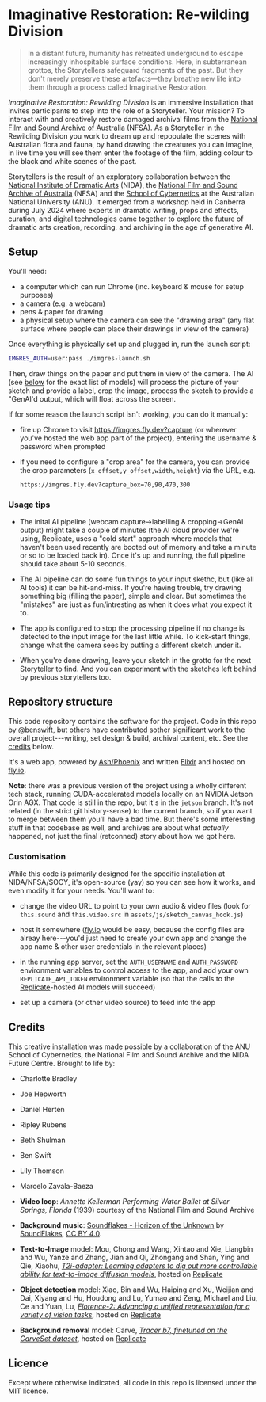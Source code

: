 # Imaginative Restoration: Re-wilding Division

> In a distant future, humanity has retreated underground to escape increasingly
> inhospitable surface conditions. Here, in subterranean grottos, the
> Storytellers safeguard fragments of the past. But they don't merely preserve
> these artefacts—they breathe new life into them through a process called
> Imaginative Restoration.

_Imaginative Restoration: Rewilding Division_ is an immersive installation that
invites participants to step into the role of a Storyteller. Your mission? To
interact with and creatively restore damaged archival films from the
[National Film and Sound Archive of Australia](https://www.nfsa.gov.au/) (NFSA).
As a Storyteller in the Rewilding Division you work to dream up and repopulate
the scenes with Australian flora and fauna, by hand drawing the creatures you
can imagine, in live time you will see them enter the footage of the film,
adding colour to the black and white scenes of the past.

Storytellers is the result of an exploratory collaboration between the
[National Institute of Dramatic Arts](https://www.nida.edu.au) (NIDA), the
[National Film and Sound Archive of Australia](https://www.nfsa.gov.au/) (NFSA)
and the [School of Cybernetics](https://cybernetics.anu.edu.au) at the
Australian National University (ANU). It emerged from a workshop held in
Canberra during July 2024 where experts in dramatic writing, props and effects,
curation, and digital technologies came together to explore the future of
dramatic arts creation, recording, and archiving in the age of generative AI.

## Setup

You'll need:

- a computer which can run Chrome (inc. keyboard & mouse for setup purposes)
- a camera (e.g. a webcam)
- pens & paper for drawing
- a physical setup where the camera can see the "drawing area" (any flat surface
  where people can place their drawings in view of the camera)

Once everything is physically set up and plugged in, run the launch script:

```sh
IMGRES_AUTH=user:pass ./imgres-launch.sh
```

Then, draw things on the paper and put them in view of the camera. The AI (see
[below](#credits) for the exact list of models) will process the picture of your
sketch and provide a label, crop the image, process the sketch to provide a
"GenAI'd output, which will float across the screen.

If for some reason the launch script isn't working, you can do it manually:

- fire up Chrome to visit <https://imgres.fly.dev?capture> (or wherever you've
  hosted the web app part of the project), entering the username & password when
  prompted

- if you need to configure a "crop area" for the camera, you can provide the
  crop parameters (`x_offset,y_offset,width,height`) via the URL, e.g.

      https://imgres.fly.dev?capture_box=70,90,470,300

### Usage tips

- The inital AI pipeline (webcam capture->labelling & cropping->GenAI output)
  might take a couple of minutes (the AI cloud provider we're using, Replicate,
  uses a "cold start" approach where models that haven't been used recently are
  booted out of memory and take a minute or so to be loaded back in). Once it's
  up and running, the full pipeline should take about 5-10 seconds.

- The AI pipeline can do some fun things to your input skethc, but (like all AI
  tools) it can be hit-and-miss. If you're having trouble, try drawing something
  big (filling the paper), simple and clear. But sometimes the "mistakes" are
  just as fun/intresting as when it does what you expect it to.

- The app is configured to stop the processing pipeline if no change is detected
  to the input image for the last little while. To kick-start things, change
  what the camera sees by putting a different sketch under it.

- When you're done drawing, leave your sketch in the grotto for the next
  Storyteller to find. And you can experiment with the sketches left behind by
  previous storytellers too.

## Repository structure

This code repository contains the software for the project. Code in this repo by
[@benswift](https://github.com/benswift), but others have contributed sother
significant work to the overall project---writing, set design & build, archival
content, etc. See the [credits](#credits) below.

It's a web app, powered by
[Ash/Phoenix](https://hexdocs.pm/ash_phoenix/readme.html) and written
[Elixir](https://elixir-lang.org) and hosted on [fly.io](https://fly.io).

**Note**: there was a previous version of the project using a wholly different
tech stack, running CUDA-accelerated models locally on an NVIDIA Jetson Orin
AGX. That code is still in the repo, but it's in the `jetson` branch. It's not
related (in the strict git history-sense) to the current branch, so if you want
to merge between them you'll have a bad time. But there's some interesting stuff
in that codebase as well, and archives are about what _actually_ happened, not
just the final (retconned) story about how we got here.

### Customisation

While this code is primarily designed for the specific installation at
NIDA/NFSA/SOCY, it's open-source (yay) so you can see how it works, and even
modify it for your needs. You'll want to:

- change the video URL to point to your own audio & video files (look for
  `this.sound` and `this.video.src` in `assets/js/sketch_canvas_hook.js`)

- host it somewhere ([fly.io](https://fly.io) would be easy, because the config
  files are alreay here---you'd just need to create your own app and change the
  app name & other user credentials in the relevant places)

- in the running app server, set the `AUTH_USERNAME` and `AUTH_PASSWORD`
  environment variables to control access to the app, and add your own
  `REPLICATE_API_TOKEN` environment variable (so that the calls to the
  [Replicate](https://replicate.com)-hosted AI models will succeed)

- set up a camera (or other video source) to feed into the app

## Credits

This creative installation was made possible by a collaboration of the ANU
School of Cybernetics, the National Film and Sound Archive and the NIDA Future
Centre. Brought to life by:

- Charlotte Bradley
- Joe Hepworth
- Daniel Herten
- Ripley Rubens
- Beth Shulman
- Ben Swift
- Lily Thomson
- Marcelo Zavala-Baeza

- **Video loop**: _Annette Kellerman Performing Water Ballet at Silver Springs,
  Florida_ (1939) courtesy of the National Film and Sound Archive

- **Background music**:
  [Soundflakes - Horizon of the Unknown](https://freesound.org/people/SoundFlakes/sounds/592086/)
  by [SoundFlakes](https://freesound.org/people/SoundFlakes/),
  [CC BY 4.0](https://creativecommons.org/licenses/by/4.0/).

- **Text-to-Image** model: Mou, Chong and Wang, Xintao and Xie, Liangbin and Wu,
  Yanze and Zhang, Jian and Qi, Zhongang and Shan, Ying and Qie, Xiaohu,
  [_T2i-adapter: Learning adapters to dig out more controllable ability for text-to-image diffusion models_](https://arxiv.org/abs/2302.08453),
  hosted on [Replicate](https://replicate.com/adirik/t2i-adapter-sdxl-canny)

- **Object detection** model: Xiao, Bin and Wu, Haiping and Xu, Weijian and Dai,
  Xiyang and Hu, Houdong and Lu, Yumao and Zeng, Michael and Liu, Ce and Yuan,
  Lu,
  [_Florence-2: Advancing a unified representation for a variety of vision tasks_](https://arxiv.org/abs/2311.06242),
  hosted on [Replicate](https://replicate.com/lucataco/florence-2-large)

- **Background removal** model: Carve,
  [_Tracer b7, finetuned on the CarveSet dataset_](https://huggingface.co/Carve/tracer_b7),
  hosted on [Replicate](https://replicate.com/lucataco/remove-bg)

## Licence

Except where otherwise indicated, all code in this repo is licensed under the
MIT licence.
